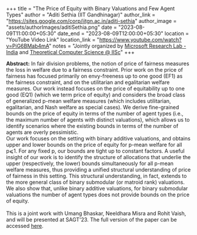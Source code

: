 +++
title = "The Price of Equity with Binary Valuations and Few Agent Types"
author = "Aditi Sethia (IIT Gandhinagar)"
author_link = "https://sites.google.com/corp/iitgn.ac.in/aditi-sethia"
author_image = "assets/authorImages/aditiSethia.png"
date = "2023-08-09T11:00:00+05:30"
date_end = "2023-08-09T12:00:00+05:30"
location = "YouTube Video Link"
location_link = "https://www.youtube.com/watch?v=PiG6BMab4mA"
notes = "Jointly organized by <a href = "https://www.microsoft.com/en-us/research/lab/microsoft-research-india/" target= "_blank">Microsoft Research Lab - India</a> and <a href='https://www.csa.iisc.ac.in/theoretical-computer-science/' target= "_blank">Theoretical Computer Science @ IISc</a>"
+++

<b>Abstract:</b>
In fair division problems, the notion of price of fairness measures the loss in welfare due to a fairness constraint.
Prior work on the price of fairness has focused primarily on envy-freeness up to one good (EF1) as the fairness
constraint, and on the utilitarian and egalitarian welfare measures. Our work instead focuses on the price of
equitability up to one good (EQ1) (which we term price of equity) and considers the broad class of generalized
p-mean welfare measures (which includes utilitarian, egalitarian, and Nash welfare as special cases). We derive
fine-grained bounds on the price of equity in terms of the number of agent types (i.e., the maximum number of
agents with distinct valuations), which allows us to identify scenarios where the existing bounds in terms of the
number of agents are overly pessimistic.
<br>
Our work focuses on the setting with binary additive valuations, and obtains upper and lower bounds on the price of
equity for p-mean welfare for all p⩽1. For any fixed p, our bounds are tight up to constant factors. A useful insight
of our work is to identify the structure of allocations that underlie the upper (respectively, the lower) bounds
simultaneously for all p-mean welfare measures, thus providing a unified structural understanding of price of
fairness in this setting. This structural understanding, in fact, extends to the more general class of binary
submodular (or matroid rank) valuations. We also show that, unlike binary additive valuations, for binary submodular
valuations the number of agent types does not provide bounds on the price of equity.
<br><br>
This is a joint work with Umang Bhaskar, Neeldhara Misra and Rohit Vaish, and will be presented at SAGT'23. The full
version of the paper can be accessed
<a target="_blank" href="https://arxiv.org/abs/2307.06726">here</a>.